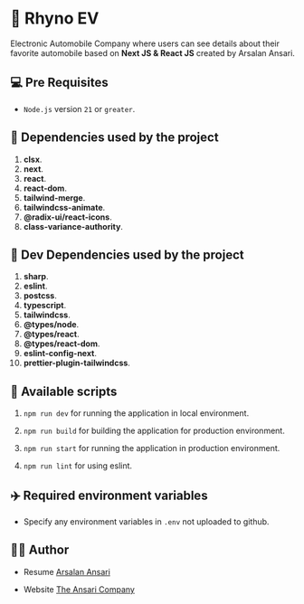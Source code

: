 # 🎉 Rhyno EV

Electronic Automobile Company where users can see details about their favorite automobile based on **Next JS & React JS** created by Arsalan Ansari.

## 💻 Pre Requisites

- `Node.js` version `21` or `greater`.

## 🛒 Dependencies used by the project

1.  **clsx**.
2.  **next**.
3.  **react**.
4.  **react-dom**.
5.  **tailwind-merge**.
6.  **tailwindcss-animate**.
7.  **@radix-ui/react-icons**.
8.  **class-variance-authority**.

## 🛒 Dev Dependencies used by the project

1.  **sharp**.
2.  **eslint**.
3.  **postcss**.
4.  **typescript**.
5.  **tailwindcss**.
6.  **@types/node**.
7.  **@types/react**.
8.  **@types/react-dom**.
9.  **eslint-config-next**.
10. **prettier-plugin-tailwindcss**.

## 🚀 Available scripts

1.  `npm run dev` for running the application in local environment.

2.  `npm run build` for building the application for production environment.

3.  `npm run start` for running the application in production environment.

4.  `npm run lint` for using eslint.

## ✈️ Required environment variables

- Specify any environment variables in `.env` not uploaded to github.

## 🧑‍💻 Author

- Resume [Arsalan Ansari](https://arsalanansariofficial.github.io/arsalanansariofficial)

- Website [The Ansari Company](https://arsalanansariofficial.github.io/the-ansari-company)
